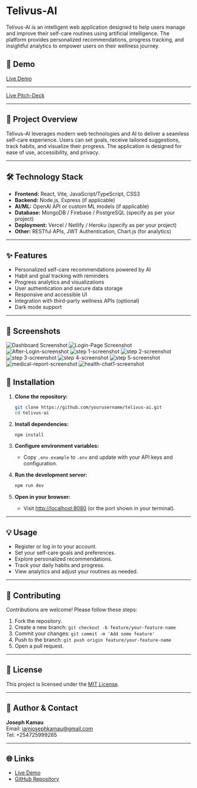 # Telivus-AI

Telivus-AI is an intelligent web application designed to help users manage and improve their self-care routines using artificial intelligence. The platform provides personalized recommendations, progress tracking, and insightful analytics to empower users on their wellness journey.

## 🚀 Demo

[Live Demo](https://https://telivus.co.ke/)

---
[Live Pitch-Deck](https://www.canva.com/design/DAG1IAKFVoE/1Wwzv_5t9_z2VtBkBqroHw/edit?utm_content=DAG1IAKFVoE&utm_campaign=designshare&utm_medium=link2&utm_source=sharebutton)

---

## 📖 Project Overview

Telivus-AI leverages modern web technologies and AI to deliver a seamless self-care experience. Users can set goals, receive tailored suggestions, track habits, and visualize their progress. The application is designed for ease of use, accessibility, and privacy.

---

## 🛠️ Technology Stack

- **Frontend:** React, Vite, JavaScript/TypeScript, CSS3
- **Backend:** Node.js, Express (if applicable)
- **AI/ML:** OpenAI API or custom ML models (if applicable)
- **Database:** MongoDB / Firebase / PostgreSQL (specify as per your project)
- **Deployment:** Vercel / Netlify / Heroku (specify as per your project)
- **Other:** RESTful APIs, JWT Authentication, Chart.js (for analytics)

---

## ✨ Features

- Personalized self-care recommendations powered by AI
- Habit and goal tracking with reminders
- Progress analytics and visualizations
- User authentication and secure data storage
- Responsive and accessible UI
- Integration with third-party wellness APIs (optional)
- Dark mode support

---

## 📸 Screenshots

![Dashboard Screenshot](screenshots/dashboard.png)
![Login-Page Screenshot](screenshots/login-page.png)
![After-Login-screenshot](screenshots/after-login.png)
![step 1-screenshot](screenshots/step1.png)
![step 2-screenshot](screenshots/step2.png)
![step 3-screenshot](screenshots/step3.png)
![step 4-screenshot](screenshots/step4.png)
![step 5-screenshot](screenshots/step5.png)
![medical-report-screenshot](screenshots/medical-report.png)
![health-chat1-screenshot](screenshots/health-chat1.png)


## 📝 Installation

1. **Clone the repository:**
   ```sh
   git clone https://github.com/yourusername/telivus-ai.git
   cd telivus-ai
   ```

2. **Install dependencies:**
   ```sh
   npm install
   ```

3. **Configure environment variables:**
   - Copy `.env.example` to `.env` and update with your API keys and configuration.

4. **Run the development server:**
   ```sh
   npm run dev
   ```

5. **Open in your browser:**
   - Visit [http://localhost:8080](http://localhost:8080) (or the port shown in your terminal).

---

## 💡 Usage

- Register or log in to your account.
- Set your self-care goals and preferences.
- Explore personalized recommendations.
- Track your daily habits and progress.
- View analytics and adjust your routines as needed.

---

## 🤝 Contributing

Contributions are welcome! Please follow these steps:

1. Fork the repository.
2. Create a new branch: `git checkout -b feature/your-feature-name`
3. Commit your changes: `git commit -m 'Add some feature'`
4. Push to the branch: `git push origin feature/your-feature-name`
5. Open a pull request.

---

## 📄 License

This project is licensed under the [MIT License](LICENSE).

---

## 👤 Author & Contact

**Joseph Kamau**  
Email: [iamjosephkamau@gmail.com](mailto:iamjosephkamau@gmail.com)  
Tel: +254725999285

---

## 🌐 Links

- [Live Demo](https://telivus.co.ke/) <!-- Replace with actual live link -->
- [GitHub Repository](https://github.com/josephkamau32/telivus-ai)
